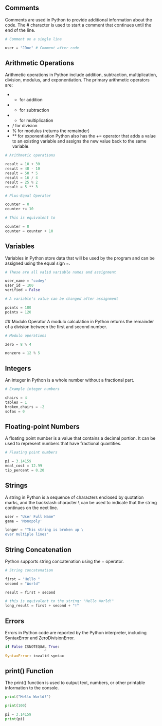 ## Comments
Comments are used in Python to provide additional information about the code. The # character is used to start a comment that continues until the end of the line. 

```python
# Comment on a single line

user = "JDoe" # Comment after code
```

## Arithmetic Operations
Arithmetic operations in Python include addition, subtraction, multiplication, division, modulus, and exponentiation. The primary arithmetic operators are:
- + for addition
- - for subtraction
- * for multiplication
- / for division
- % for modulus (returns the remainder)
- ** for exponentiation
Python also has the += operator that adds a value to an existing variable and assigns the new value back to the same variable. 

```python
# Arithmetic operations

result = 10 + 30
result = 40 - 10
result = 50 * 5
result = 16 / 4
result = 25 % 2
result = 5 ** 3

# Plus-Equal Operator

counter = 0
counter += 10

# This is equivalent to

counter = 0
counter = counter + 10
```

## Variables
Variables in Python store data that will be used by the program and can be assigned using the equal sign =. 

```python
# These are all valid variable names and assignment

user_name = "codey"
user_id = 100
verified = False

# A variable's value can be changed after assignment

points = 100
points = 120
```

## Modulo Operator
A modulo calculation in Python returns the remainder of a division between the first and second number. 

```python
# Modulo operations

zero = 8 % 4

nonzero = 12 % 5
```

## Integers
An integer in Python is a whole number without a fractional part.

```python
# Example integer numbers

chairs = 4
tables = 1
broken_chairs = -2
sofas = 0
```

## Floating-point Numbers
A floating point number is a value that contains a decimal portion. It can be used to represent numbers that have fractional quantities. 

```python
# Floating point numbers

pi = 3.14159
meal_cost = 12.99
tip_percent = 0.20
```

## Strings
A string in Python is a sequence of characters enclosed by quotation marks, and the backslash character \ can be used to indicate that the string continues on the next line.

```python
user = "User Full Name"
game = 'Monopoly'

longer = "This string is broken up \
over multiple lines"
```

## String Concatenation
Python supports string concatenation using the + operator.

```python
# String concatenation

first = "Hello "
second = "World"

result = first + second

# this is equivalent to the string: "Hello World!"
long_result = first + second + "!"
```

## Errors
Errors in Python code are reported by the Python interpreter, including SyntaxError and ZeroDivisionError.

```python
if False ISNOTEQUAL True:
                  ^
SyntaxError: invalid syntax
```

## print() Function
The print() function is used to output text, numbers, or other printable information to the console.

```python
print("Hello World!")

print(100)

pi = 3.14159
print(pi)
```



